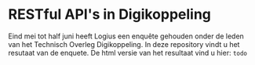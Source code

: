 # RESTful API's in Digikoppeling

Eind mei tot half juni heeft Logius een enquête gehouden onder de leden van het Technisch Overleg Digikoppeling. In deze repository vindt u het resutaat van de enquete. De html versie van het resultaat vind u hier: `todo`
